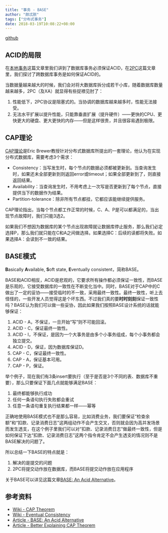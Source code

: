 ```yaml
---
title: "事务 - BASE"
author: "颇忒脱"
tags: ["分布式事务"]
date: 2018-03-19T10:08:22+08:00
---
```


<!--more-->

[github][1]

## ACID的局限

在[本地事务][local.md]这篇文章里我们讲到了数据库事务必须保证ACID，在[2PC][2pc.md]这篇文章里，我们探讨了跨数据库事务是如何保证ACID的。

当数据量越来越大的时候，我们会对将大数据库拆分成若干小库，随着数据库数量越来越多，2PC（及XA）就显得有些捉襟见肘了：

1. 性能低下，2PC协议是阻塞式的。当协调的数据库越来越多时，性能无法接受。
2. 无法水平扩展以提升性能，只能靠垂直扩展（提升硬件）——更快的CPU、更快更大的硬盘、更大更快的内存——但是这样很贵，并且很容易遇到极限。

## CAP理论

[CAP理论][wiki-cap]是Eric Brewer教授针对分布式数据库所提出的一套理论，他认为在实现分布式数据库，需要考虑3个需求：

* Consistency：当写发生时，每个节点的数据必须都被更新到。当查询发生时，如果还未全部更新到则返回error或timeout；如果全部更新到了，则直接返回结果。
* Availability：当查询发生时，不用考虑上一次写是否更新到了每个节点，直接提供当下的数据作为结果。
* Partition-tolerance：除非所有节点都挂，它都应该能继续提供服务。

CAP理论指出，当每个节点都工作正常的时候，C、A、P是可以都满足的，当出现节点故障时，我们只能3选2。

如果我们不想因为数据库的某个节点出现故障就让数据库停止服务，那么我们必定选择P，那么我们就只能在C和A之间做选择。如果选择C：后续的读都将失败。如果选择A：会读到不一致的结果。

## BASE模式

**B**asically **A**vailable, **S**oft state, **E**ventually consistent，简称BASE。

BASE和ACID相反，ACID是悲观的，它要求所有操作都必须保证一致性，而BASE是乐观的，它接受数据库的一致性在不断变化当中。同时，BASE对于CAP中的C做出了一定的妥协——接受临时的不一致，采用最终一致性。最终一致性，听上去怪怪的，一些开发人员觉得这是个坏东西。不过我们真的要**时时刻刻**保证一致性吗？BASE认为我们可以做一些妥协，因此如果我们按照BASE设计系统的话就能够保证：

1. ACID - A，不保证，一旦开始“写”则不可能回滚。
1. ACID - C，保证最终一致性。
1. ACID - I，不保证，是因为一个大事务是由多个小事务组成，每个小事务都会独立提交。
1. ACID - D，保证，因为数据库保证D。
1. CAP - C，保证最终一致性。
1. CAP - A，保证基本可用。
1. CAP - P，保证。

举个例子，现在我们有3条insert要执行（至于是否是3个不同的表、数据库不重要），那么只要保证下面几点就能够满足BASE：

1. 最终都能够执行成功
2. 任何一条语句执行失败都会重试
3. 任意一条语句重复执行结果都一样——幂等

正确地使用BASE模式也不是那么容易，比如消费业务，我们要保证“检查余额”和“扣款、记录消费日志”这两组动作不会产生交叉，否则就会因为高并发场景而发生透支，在这个例子里我们可以对“扣款、记录消费日志”做最终一致性，但是如何保证下达“扣款、记录消费日志”这两个指令肯定不会产生透支的情况则不是BASE解决的问题了。

所以总结一下BASE的特点就是：

1. 解决的是提交的问题
2. 2PC将提交动作放在数据库，而BASE将提交动作放在应用程序

关于BASE可以详见这篇文章[BASE: An Acid Alternative][article-base]。

## 参考资料

* [Wiki - CAP Theorem][wiki-cap]
* [Wiki - Eventual Consistency][wiki-eventual-consistency]
* [Article - BASE: An Acid Alternative][article-base]
* [Article - Better Explaining CAP Theorem][article-better-explaining-cap]

[local.md]: https://segmentfault.com/a/1190000013771861
[2pc.md]: https://segmentfault.com/a/1190000013772027
[article-base]: https://dl.acm.org/citation.cfm?doid=1394127.1394128
[article-better-explaining-cap]: https://dzone.com/articles/better-explaining-cap-theorem
[wiki-eventual-consistency]: https://en.wikipedia.org/wiki/Eventual_consistency
[wiki-cap]: https://en.wikipedia.org/wiki/CAP_theorem


[1]: https://github.com/chanjarster/transactions